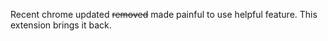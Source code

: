 Recent chrome updated ~~removed~~ made painful to use helpful feature. This extension brings it back.